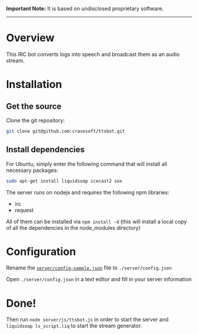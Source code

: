 **Important Note:**
It is based on undisclosed proprietary software.

- - -

# Overview

This IRC bot converts logs into speech and broadcast them as an audio stream.


# Installation 

## Get the source

Clone the git repository:

``` bash
git clone git@github.com:cravesoft/ttsbot.git
```

## Install dependencies

For Ubuntu, simply enter the following command that will install all necessary packages:

``` bash
sudo apt-get install liquidsoap icecast2 sox 
```

The server runs on nodejs and requires the following npm libraries:

- irc
- request

All of them can be installed via `npm install -d` (this will install a local copy of all the dependencies in the node_modules directory)

# Configuration

Rename the [`server/config-sample.json`](./server/config-sample.json) file to `./server/config.json`

Open `./server/config.json` in a text editor and fill in your server information

# Done!

Then run `node server/js/ttsbot.js` in order to start the server and `liquidsoap ls_script.liq` to start the stream generator.
